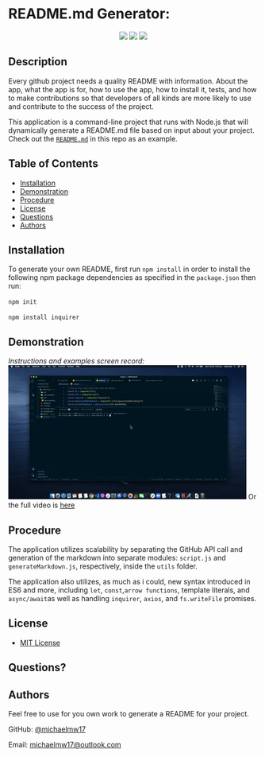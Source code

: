 # README.md Generator:

<p align="center">
    <img src="https://img.shields.io/badge/Javascript-yellow" />
    <img src="https://img.shields.io/badge/-node.js-green" />
    <img src="https://img.shields.io/badge/-inquirer-red" >
</p>

## Description 

  
Every github project needs a quality README with information. About the app, what the app is for, how to use the app, how to install it, tests, and how to make contributions so that developers of all kinds  are more likely to use and contribute to the success of the project. 

This application is a command-line project that runs with Node.js that will dynamically generate a README.md file based on input about your project. Check out the [`README.md`](https://github.com/Michaelmw17/w8homework) in this repo as an example. 


## Table of Contents

* [Installation](#installation)
* [Demonstration](#demonstration)
* [Procedure](#Procedure)
* [License](#license)
* [Questions](#questions)
* [Authors](#authors)
  

## Installation

To generate your own README, first run `npm install` in order to install the following npm package dependencies as specified in the `package.json` then run:

`npm init`
  
`npm install inquirer`

## Demonstration 

*Instructions and examples screen record:* <br>
![ README Generator](vid/giphy.gif)
Or the full video is [here](./vid/ScreenRecording6.17.47pm.webm)  



## Procedure

The application utilizes scalability by separating the GitHub API call and generation of the markdown into separate modules: `script.js` and `generateMarkdown.js`, respectively, inside the `utils` folder.

The application also utilizes, as much as i could, new syntax introduced in ES6 and more, including `let`, `const`,`arrow functions`, template literals, and `async/await`as well as  handling `inquirer`, `axios`, and `fs.writeFile` promises.


## License

- [MIT License](https://opensource.org/licenses/MIT)



## Questions?


## Authors

Feel free to use for you own work to generate a README for your project.

GitHub: [@michaelmw17](https://github.com/Michaelmw17/w8homework)

Email: michaelmw17@outlook.com